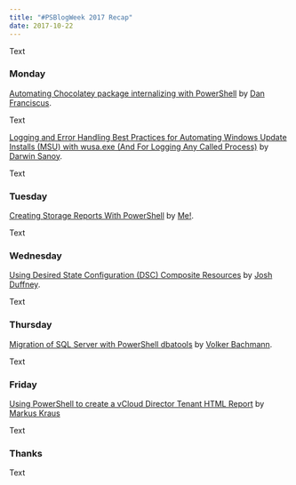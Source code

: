```yaml
---
title: "#PSBlogWeek 2017 Recap"
date: 2017-10-22
---
```


Text

### Monday

[Automating Chocolatey package internalizing with PowerShell][Post 1] by
[Dan Franciscus](https://twitter.com/dan_franciscus).

Text

[Logging and Error Handling Best Practices for Automating Windows Update Installs
(MSU) with wusa.exe (And For Logging Any Called Process)][Post 2] by
[Darwin Sanoy](https://twitter.com/DarwinTheorizes).

Text

### Tuesday

[Creating Storage Reports With PowerShell][Post 3] by [Me!](https://twitter.com/WindosNZ).

Text

### Wednesday

[Using Desired State Configuration (DSC) Composite Resources][Post 4] by
[Josh Duffney](https://twitter.com/joshduffney).

Text

### Thursday

[Migration of SQL Server with PowerShell dbatools][Post 5] by
[Volker Bachmann](https://twitter.com/VolkerBachmann).

Text

### Friday

[Using PowerShell to create a vCloud Director Tenant HTML Report][Post 6] by
[Markus Kraus](https://twitter.com/vMarkus_K/)

Text

### Thanks

Text

[Post 1]: https://winsysblog.com/2017/10/automating-chocolatey-package-internalizing-with-powershell.html
[Post 2]: https://cloudywindows.io/post/logging-and-error-handling-best-practices-for-automating-windows-update-installs-msu-with-wusa.exe-and-for-logging-any-called-process/
[Post 3]: https://king.geek.nz/2017/10/17/powershell-storage-report/
[Post 4]: http://duffney.io/UsingDscCompositeResources
[Post 5]: http://blog.volkerbachmann.de/2017/10/19/migration-of-sql-server-with-powershell-dbatools/
[Post 6]: https://mycloudrevolution.com/2017/10/09/using-powershell-to-create-a-vcloud-director-tenant-html-report/
